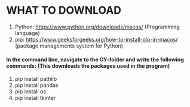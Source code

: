 # WHAT TO DOWNLOAD
1. Python: https://www.python.org/downloads/macos/ (Programming language)
2. pip: https://www.geeksforgeeks.org/how-to-install-pip-in-macos/ (package managements system for Python)
 #### In the command line, navigate to the OY-folder and write the following commands: (This downloads the packages used in the program)
1. pip install pathlib
2. pip install pandas
3. pip install os
4. pip install tkinter


